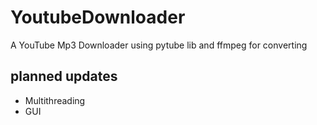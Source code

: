 # YoutubeDownloader
A YouTube Mp3 Downloader using pytube lib and ffmpeg for converting

planned updates
--
+ Multithreading
+ GUI
